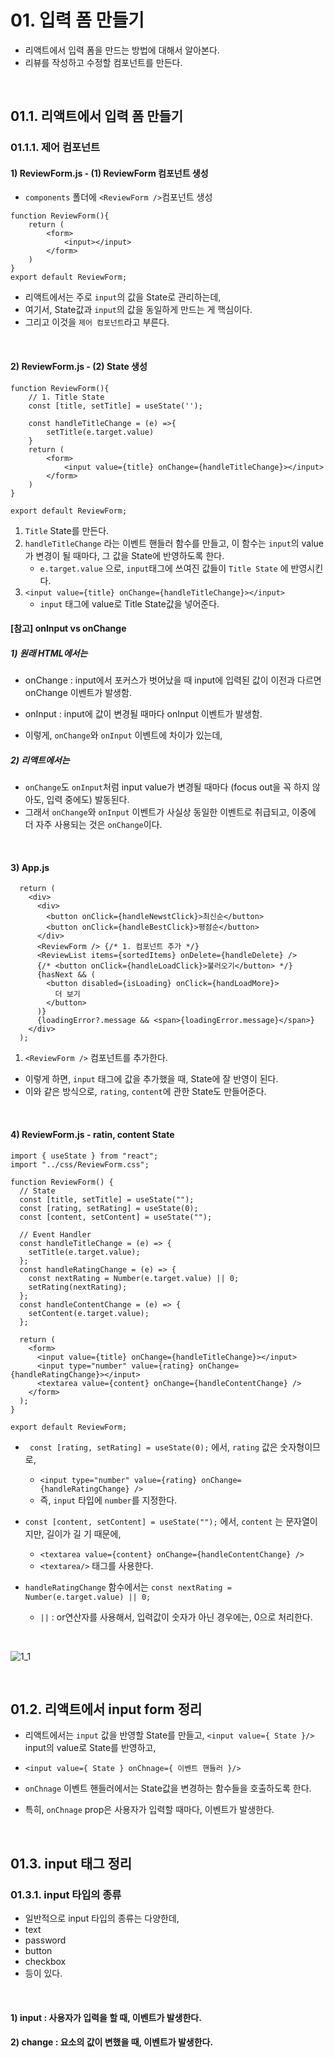 # 01. 입력 폼 만들기

- 리액트에서 입력 폼을 만드는 방법에 대해서 알아본다.
- 리뷰를 작성하고 수정할 컴포넌트를 만든다.

<br/>

## 01.1. 리액트에서 입력 폼 만들기

### 01.1.1. 제어 컴포넌트

#### 1) ReviewForm.js - (1) ReviewForm 컴포넌트 생성

- `components` 폴더에 `<ReviewForm />`컴포넌트 생성

```react
function ReviewForm(){
    return (
        <form>
            <input></input>
        </form>
    )
}
export default ReviewForm;
```

- 리액트에서는 주로 `input`의 값을 State로 관리하는데, 
- 여기서, State값과 `input`의 값을 동일하게 만드는 게 핵심이다. 
- 그리고 이것을 `제어 컴포넌트`라고 부른다. 

<br/>

#### 2) ReviewForm.js -  (2) State 생성

```react
function ReviewForm(){
    // 1. Title State
    const [title, setTitle] = useState('');
    
    const handleTitleChange = (e) =>{
        setTitle(e.target.value)
    }
    return (
        <form>
            <input value={title} onChange={handleTitleChange}></input>
        </form>
    )
}

export default ReviewForm;
```

1. `Title` State를 만든다. 
2. `handleTitleChange` 라는 이벤트 핸들러 함수를 만들고, 이 함수는 `input`의 value가 변경이 될 때마다, 그 값을 State에 반영하도록 한다.
   - `e.target.value` 으로, `input`태그에 쓰여진 값들이 `Title State` 에 반영시킨다.
3. `<input value={title} onChange={handleTitleChange}></input>`
   - `input` 태그에 value로 Title State값을 넣어준다.

#### [참고] onInput vs onChange

##### 1) 원래 HTML에서는 

- onChange : input에서 포커스가 벗어났을 때 input에 입력된 값이 이전과 다르면 onChange 이벤트가 발생함.

- onInput : input에 값이 변경될 때마다 onInput 이벤트가 발생함.

- 이렇게, `onChange`와 `onInput` 이벤트에 차이가 있는데,

##### 2) 리액트에서는 

- `onChange`도 `onInput`처럼 input value가 변경될 때마다 (focus out을 꼭 하지 않아도, 입력 중에도) 발동된다.
- 그래서 `onChange`와 `onInput` 이벤트가 사실상 동일한 이벤트로 취급되고, 이중에 더 자주 사용되는 것은 `onChange`이다.

<br/>

#### 3) App.js

```react
  return (
    <div>
      <div>
        <button onClick={handleNewstClick}>최신순</button>
        <button onClick={handleBestClick}>평점순</button>
      </div>
      <ReviewForm /> {/* 1. 컴포넌트 추가 */}
      <ReviewList items={sortedItems} onDelete={handleDelete} />
      {/* <button onClick={handleLoadClick}>불러오기</button> */}
      {hasNext && (
        <button disabled={isLoading} onClick={handLoadMore}>
          더 보기
        </button>
      )}
      {loadingError?.message && <span>{loadingError.message}</span>}
    </div>
  );
```

1. `<ReviewForm />` 컴포넌트를 추가한다. 

- 이렇게 하면, `input` 태그에 값을 추가했을 때, State에 잘 반영이 된다.
- 이와 같은 방식으로, `rating`, `content`에 관한 State도 만들어준다. 

<br/>

#### 4) ReviewForm.js - ratin, content State

```react
import { useState } from "react";
import "../css/ReviewForm.css";

function ReviewForm() {
  // State
  const [title, setTitle] = useState("");
  const [rating, setRating] = useState(0);
  const [content, setContent] = useState("");

  // Event Handler
  const handleTitleChange = (e) => {
    setTitle(e.target.value);
  };
  const handleRatingChange = (e) => {
    const nextRating = Number(e.target.value) || 0;
    setRating(nextRating);
  };
  const handleContentChange = (e) => {
    setContent(e.target.value);
  };

  return (
    <form>
      <input value={title} onChange={handleTitleChange}></input>
      <input type="number" value={rating} onChange={handleRatingChange}></input>
      <textarea value={content} onChange={handleContentChange} />
    </form>
  );
}

export default ReviewForm;
```

- ` const [rating, setRating] = useState(0);`  에서, `rating` 값은 숫자형이므로, 
  - `<input type="number" value={rating} onChange={handleRatingChange} />` 
  - 즉, `input` 타입에 `number`를 지정한다.

- `const [content, setContent] = useState("");` 에서, `content` 는 문자열이지만, 길이가 길 기 때문에, 
  - `<textarea value={content} onChange={handleContentChange} />`
  - `<textarea/>` 태그를 사용한다. 

- `handleRatingChange` 함수에서는 `const nextRating = Number(e.target.value) || 0;` 
  - `||` : or연산자를 사용해서, 입력값이 숫자가 아닌 경우에는, 0으로 처리한다. 

<br/>

![1_1](https://github.com/ohtaekwon/TIL/blob/master/React/React-Data/3_%EC%9E%85%EB%A0%A5_%ED%8F%BC_%EB%8B%A4%EB%A3%A8%EA%B8%B0/img/1_1.png?raw=true)

<br/>

## 01.2. 리액트에서 input form 정리

- 리액트에서는 `input` 값을 반영할 State를 만들고, `<input value={ State }/>`   input의 value로 State를 반영하고, 

-  `<input value={ State } onChnage={ 이벤트 핸들러 }/>`  

  - `onChnage` 이벤트 핸들러에서는 State값을 변경하는 함수들을 호출하도록 한다.
  - 특히, `onChnage` prop은 사용자가 입력할 때마다, 이벤트가 발생한다. 

  

<br/>

## 01.3. input 태그 정리

### 01.3.1. input 타입의 종류

- 일반적으로 input 타입의 종류는 다양한데, 
- text
- password
- button
- checkbox
- 등이 있다.

<br/>

#### 1) input : 사용자가 입력을 할 때, 이벤트가 발생한다.

#### 2) change : 요소의 값이 변했을 때, 이벤트가 발생한다. 
